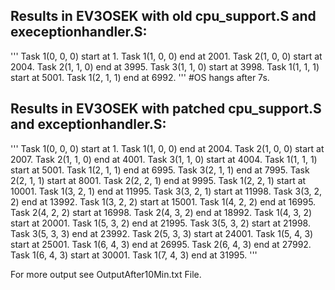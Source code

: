 
## Results in EV3OSEK with old cpu_support.S and execeptionhandler.S:
'''
Task 1(0, 0, 0) start at 1.
Task 1(1, 0, 0) end at 2001.
Task 2(1, 0, 0) start at 2004.
Task 2(1, 1, 0) end at 3995.
Task 3(1, 1, 0) start at 3998.
Task 1(1, 1, 1) start at 5001.
Task 1(2, 1, 1) end at 6992.
'''
#OS hangs after 7s.
## Results in EV3OSEK with patched cpu_support.S and exceptionhandler.S:
'''
Task 1(0, 0, 0) start at 1.
Task 1(1, 0, 0) end at 2004.
Task 2(1, 0, 0) start at 2007.
Task 2(1, 1, 0) end at 4001.
Task 3(1, 1, 0) start at 4004.
Task 1(1, 1, 1) start at 5001.
Task 1(2, 1, 1) end at 6995.
Task 3(2, 1, 1) end at 7995.
Task 2(2, 1, 1) start at 8001.
Task 2(2, 2, 1) end at 9995.
Task 1(2, 2, 1) start at 10001.
Task 1(3, 2, 1) end at 11995.
Task 3(3, 2, 1) start at 11998.
Task 3(3, 2, 2) end at 13992.
Task 1(3, 2, 2) start at 15001.
Task 1(4, 2, 2) end at 16995.
Task 2(4, 2, 2) start at 16998.
Task 2(4, 3, 2) end at 18992.
Task 1(4, 3, 2) start at 20001.
Task 1(5, 3, 2) end at 21995.
Task 3(5, 3, 2) start at 21998.
Task 3(5, 3, 3) end at 23992.
Task 2(5, 3, 3) start at 24001.
Task 1(5, 4, 3) start at 25001.
Task 1(6, 4, 3) end at 26995.
Task 2(6, 4, 3) end at 27992.
Task 1(6, 4, 3) start at 30001.
Task 1(7, 4, 3) end at 31995.
'''

For more output see OutputAfter10Min.txt File.
